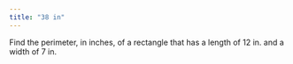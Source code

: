 ```yaml
---
title: "38 in"
---
```

Find the perimeter, in inches, of a rectangle that has a length of 12 in. and a width of 7 in.

